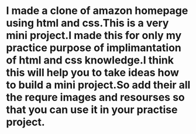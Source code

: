 # I made a clone of amazon homepage using html and css.This is a very mini project.I made this for only my practice purpose of implimantation of html and css knowledge.I think this will help you to take ideas how to build a mini project.So add their all the requre images and resourses so that you can use it in your practise project.